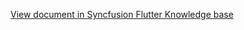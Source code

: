 [View document in Syncfusion Flutter Knowledge base](https://www.syncfusion.com/kb/12050/how-to-switch-between-schedule-views-in-wpf-sfscheduler)
